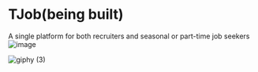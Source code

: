 # TJob(being built)
A single platform for both recruiters and seasonal or part-time job seekers
![image](https://user-images.githubusercontent.com/80030744/192135540-766d66f5-219b-45f6-8f5b-3db4950171e4.png)

![giphy (3)](https://user-images.githubusercontent.com/80030744/192135694-32bee131-6cc7-41fb-960e-2b7a9b0cb180.gif)
